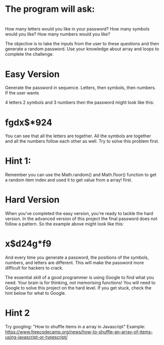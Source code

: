 # The program will ask:

#

How many letters would you like in your password?
How many symbols would you like?
How many numbers would you like?

The objective is to take the inputs from the user to these
questions and then generate a random password. Use your knowledge
about array and loops to complete the challenge.

# Easy Version

Generate the password in sequence. Letters, then symbols, then numbers. If the user wants

4 letters 2 symbols and 3 numbers then the password might look like this:

# fgdx$\*924

You can see that all the letters are together. All the symbols are
together and all the numbers follow each other as well.
Try to solve this problem first.

# Hint 1:

Remember you can use the Math.random() and Math.floor() function to get a random item index and used it to get value from a array!
first.

# Hard Version

When you've completed the easy version, you're ready to tackle the hard version.
In the advanced version of this project the final password does not follow a pattern.
So the example above might look like this:

# x$d24g\*f9

And every time you generate a password,
the positions of the symbols, numbers, and letters are different.
This will make the password more difficult for hackers to crack.

The essential skill of a good programmer is using Google to find what you need.
Your brain is for thinking, not memorising functions!
You will need to Google to solve this project on the hard level.
If you get stuck, check the hint below for what to Google.

# Hint 2

Try googling: "How to shuffle items in a array in Javascript"
Example: https://www.freecodecamp.org/news/how-to-shuffle-an-array-of-items-using-javascript-or-typescript/

